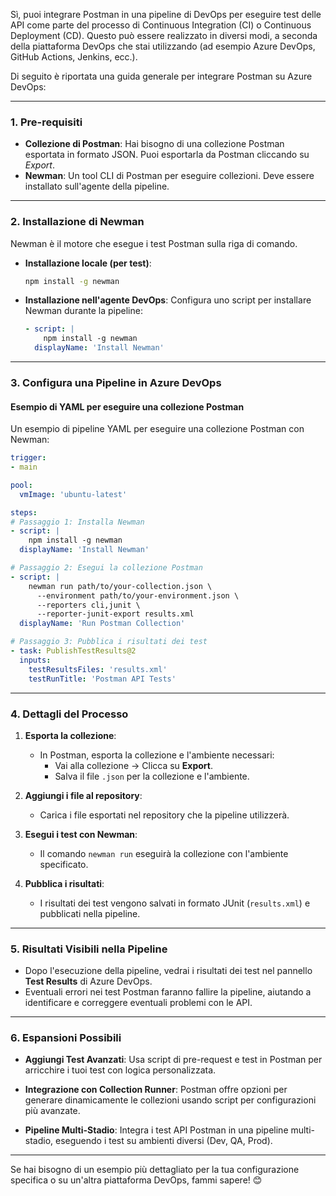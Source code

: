Sì, puoi integrare Postman in una pipeline di DevOps per eseguire test delle API come parte del processo di Continuous Integration (CI) o Continuous Deployment (CD). Questo può essere realizzato in diversi modi, a seconda della piattaforma DevOps che stai utilizzando (ad esempio Azure DevOps, GitHub Actions, Jenkins, ecc.).

Di seguito è riportata una guida generale per integrare Postman su Azure DevOps:

---

### **1. Pre-requisiti**
- **Collezione di Postman**: Hai bisogno di una collezione Postman esportata in formato JSON. Puoi esportarla da Postman cliccando su *Export*.
- **Newman**: Un tool CLI di Postman per eseguire collezioni. Deve essere installato sull'agente della pipeline.

---

### **2. Installazione di Newman**
Newman è il motore che esegue i test Postman sulla riga di comando.

- **Installazione locale (per test)**:
  ```bash
  npm install -g newman
  ```

- **Installazione nell'agente DevOps**:
  Configura uno script per installare Newman durante la pipeline:
  ```yaml
  - script: |
      npm install -g newman
    displayName: 'Install Newman'
  ```

---

### **3. Configura una Pipeline in Azure DevOps**

#### **Esempio di YAML per eseguire una collezione Postman**
Un esempio di pipeline YAML per eseguire una collezione Postman con Newman:

```yaml
trigger:
- main

pool:
  vmImage: 'ubuntu-latest'

steps:
# Passaggio 1: Installa Newman
- script: |
    npm install -g newman
  displayName: 'Install Newman'

# Passaggio 2: Esegui la collezione Postman
- script: |
    newman run path/to/your-collection.json \
      --environment path/to/your-environment.json \
      --reporters cli,junit \
      --reporter-junit-export results.xml
  displayName: 'Run Postman Collection'

# Passaggio 3: Pubblica i risultati dei test
- task: PublishTestResults@2
  inputs:
    testResultsFiles: 'results.xml'
    testRunTitle: 'Postman API Tests'
```

---

### **4. Dettagli del Processo**

1. **Esporta la collezione**:
   - In Postman, esporta la collezione e l'ambiente necessari:
     - Vai alla collezione → Clicca su **Export**.
     - Salva il file `.json` per la collezione e l'ambiente.

2. **Aggiungi i file al repository**:
   - Carica i file esportati nel repository che la pipeline utilizzerà.

3. **Esegui i test con Newman**:
   - Il comando `newman run` eseguirà la collezione con l'ambiente specificato.

4. **Pubblica i risultati**:
   - I risultati dei test vengono salvati in formato JUnit (`results.xml`) e pubblicati nella pipeline.

---

### **5. Risultati Visibili nella Pipeline**

- Dopo l'esecuzione della pipeline, vedrai i risultati dei test nel pannello **Test Results** di Azure DevOps.
- Eventuali errori nei test Postman faranno fallire la pipeline, aiutando a identificare e correggere eventuali problemi con le API.

---

### **6. Espansioni Possibili**
- **Aggiungi Test Avanzati**:
  Usa script di pre-request e test in Postman per arricchire i tuoi test con logica personalizzata.
  
- **Integrazione con Collection Runner**:
  Postman offre opzioni per generare dinamicamente le collezioni usando script per configurazioni più avanzate.

- **Pipeline Multi-Stadio**:
  Integra i test API Postman in una pipeline multi-stadio, eseguendo i test su ambienti diversi (Dev, QA, Prod).

---

Se hai bisogno di un esempio più dettagliato per la tua configurazione specifica o su un'altra piattaforma DevOps, fammi sapere! 😊
